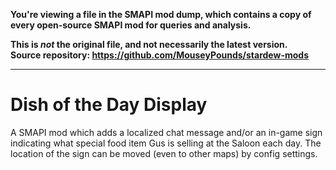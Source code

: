 **You're viewing a file in the SMAPI mod dump, which contains a copy of every open-source SMAPI mod
for queries and analysis.**

**This is _not_ the original file, and not necessarily the latest version.**  
**Source repository: https://github.com/MouseyPounds/stardew-mods**

----

# Dish of the Day Display 
A SMAPI mod which adds a localized chat message and/or an in-game sign indicating what special food item Gus is selling at the Saloon each day. The location of the sign can be moved (even to other maps) by config settings.
